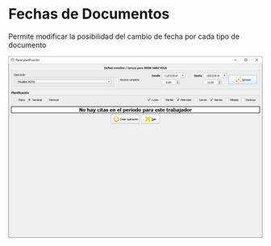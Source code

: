# Fechas de Documentos

Permite modificar la posibilidad del cambio de fecha por cada tipo de documento

![](../../../.gitbook/assets/image%20%28296%29.png)

